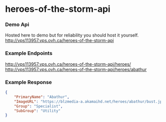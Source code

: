 # heroes-of-the-storm-api

### Demo Api
Hosted here to demo but for reliability you should host it yourself.
http://vps113957.vps.ovh.ca/heroes-of-the-storm-api

### Example Endpoints
http://vps113957.vps.ovh.ca/heroes-of-the-storm-api/heroes/
http://vps113957.vps.ovh.ca/heroes-of-the-storm-api/heroes/abathur


### Example Response
```json
{
    "PrimaryName": "Abathur",
    "ImageURL": "https://blzmedia-a.akamaihd.net/heroes/abathur/bust.jpg",
    "Group": "Specialist",
    "SubGroup": "Utility"
}
```